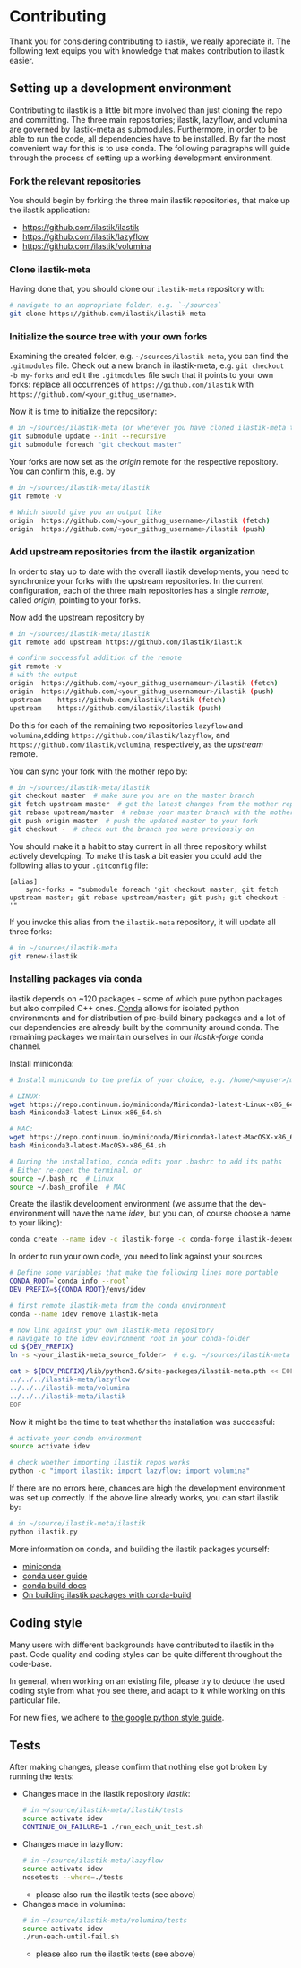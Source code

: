 # Contributing

Thank you for considering contributing to ilastik, we really appreciate it.
The following text equips you with knowledge that makes contribution to ilastik easier.

## Setting up a development environment

Contributing to ilastik is a little bit more involved than just cloning the repo and committing.
The three main repositories; ilastik, lazyflow, and volumina are governed by ilastik-meta as submodules.
Furthermore, in order to be able to run the code, all dependencies have to be installed.
By far the most convenient way for this is to use conda.
The following paragraphs will guide through the process of setting up a working development environment.

### Fork the relevant repositories

You should begin by forking the three main ilastik repositories, that make up the ilastik application:

* https://github.com/ilastik/ilastik
* https://github.com/ilastik/lazyflow
* https://github.com/ilastik/volumina

### Clone ilastik-meta

Having done that, you should clone our `ilastik-meta` repository with:

```bash
# navigate to an appropriate folder, e.g. `~/sources`
git clone https://github.com/ilastik/ilastik-meta
```

### Initialize the source tree with your own forks

Examining the created folder, e.g. `~/sources/ilastik-meta`, you can find the `.gitmodules` file.
Check out a new branch in ilastik-meta, e.g. `git checkout -b my-forks` and edit the `.gitmodules`
file such that it points to your own forks: replace all occurrences of `https://github.com/ilastik`
with `https://github.com/<your_githug_username>`.

Now it is time to initialize the repository:

```bash
# in ~/sources/ilastik-meta (or wherever you have cloned ilastik-meta to)
git submodule update --init --recursive
git submodule foreach "git checkout master"
```

Your forks are now set as the _origin_ remote for the respective repository.
You can confirm this, e.g. by

```bash
# in ~/sources/ilastik-meta/ilastik
git remote -v

# Which should give you an output like
origin  https://github.com/<your_githug_username>/ilastik (fetch)
origin  https://github.com/<your_githug_username>/ilastik (push)
```

### Add upstream repositories from the ilastik organization

In order to stay up to date with the overall ilastik developments, you need to synchronize your
forks with the upstream repositories.
In the current configuration, each of the three main repositories has a single _remote_, called _origin_,
pointing to your forks.

Now add the upstream repository by

```bash
# in ~/sources/ilastik-meta/ilastik
git remote add upstream https://github.com/ilastik/ilastik

# confirm successful addition of the remote
git remote -v
# with the output
origin  https://github.com/<your_githug_usernameur>/ilastik (fetch)
origin  https://github.com/<your_githug_usernameur>/ilastik (push)
upstream    https://github.com/ilastik/ilastik (fetch)
upstream    https://github.com/ilastik/ilastik (push)
```

Do this for each of the remaining two repositories `lazyflow` and `volumina`,adding
`https://github.com/ilastik/lazyflow`, and `https://github.com/ilastik/volumina`, respectively, as
the _upstream_ remote.

You can sync your fork with the mother repo by:

```bash
# in ~/sources/ilastik-meta/ilastik
git checkout master  # make sure you are on the master branch
git fetch upstream master  # get the latest changes from the mother repo
git rebase upstream/master  # rebase your master branch with the mother repo
git push origin master  # push the updated master to your fork
git checkout -  # check out the branch you were previously on
```

You should make it a habit to stay current in all three repository whilst actively developing.
To make this task a bit easier you could add the following alias to your `.gitconfig` file:

```
[alias]
    sync-forks = "submodule foreach 'git checkout master; git fetch upstream master; git rebase upstream/master; git push; git checkout -'"
```

If you invoke this alias from the `ilastik-meta` repository, it will update all three forks:

```bash
# in ~/sources/ilastik-meta
git renew-ilastik
```

### Installing packages via conda

ilastik depends on ~120 packages - some of which pure python packages but also compiled C++ ones.
[Conda](TODO_MINICONDA_LINK) allows for isolated python environments and for distribution of pre-build binary packages and a lot of
our dependencies are already built by the community around conda.
The remaining packages we maintain ourselves in our _ilastik-forge_ conda channel.

Install miniconda:

```bash
# Install miniconda to the prefix of your choice, e.g. /home/<myuser>/miniconda3

# LINUX:
wget https://repo.continuum.io/miniconda/Miniconda3-latest-Linux-x86_64.sh
bash Miniconda3-latest-Linux-x86_64.sh

# MAC:
wget https://repo.continuum.io/miniconda/Miniconda3-latest-MacOSX-x86_64.sh
bash Miniconda3-latest-MacOSX-x86_64.sh

# During the installation, conda edits your .bashrc to add its paths
# Either re-open the terminal, or
source ~/.bash_rc  # Linux
source ~/.bash_profile  # MAC
```

Create the ilastik development environment (we assume that the dev-environment will have the name _idev_, but you can, of course choose a name to your liking):
```bash
conda create --name idev -c ilastik-forge -c conda-forge ilastik-dependenies-no-solvers
```

In order to run your own code, you need to link against your sources

```bash
# Define some variables that make the following lines more portable
CONDA_ROOT=`conda info --root`
DEV_PREFIX=${CONDA_ROOT}/envs/idev

# first remote ilastik-meta from the conda environment
conda --name idev remove ilastik-meta

# now link against your own ilastik-meta repository
# navigate to the idev environment root in your conda-folder
cd ${DEV_PREFIX}
ln -s <your_ilastik-meta_source_folder>  # e.g. ~/sources/ilastik-meta

cat > ${DEV_PREFIX}/lib/python3.6/site-packages/ilastik-meta.pth << EOF
../../../ilastik-meta/lazyflow
../../../ilastik-meta/volumina
../../../ilastik-meta/ilastik
EOF
```

Now it might be the time to test whether the installation was successful:
```bash
# activate your conda environment
source activate idev

# check whether importing ilastik repos works
python -c "import ilastik; import lazyflow; import volumina"
```

If there are no errors here, chances are high the development environment was set up correctly.
If the above line already works, you can start ilastik by:

```bash
# in ~/source/ilastik-meta/ilastik
python ilastik.py
```

More information on conda, and building the ilastik packages yourself:
 * [miniconda](https://conda.io/miniconda.html)
 * [conda user guide](https://conda.io/docs/user-guide/index.html)
 * [conda build docs](https://conda.io/docs/commands/build/conda-build.html)
 * [On building ilastik packages with conda-build](https://github.com/ilastik/ilastik-publish-packages)

## Coding style

Many users with different backgrounds have contributed to ilastik in the past.
Code quality and coding styles can be quite different throughout the code-base.

In general, when working on an existing file, please try to deduce the used coding style from what you see there,
and adapt to it while working on this particular file.

For new files, we adhere to [the google python style guide](https://github.com/google/styleguide/blob/gh-pages/pyguide.md).

## Tests

After making changes, please confirm that nothing else got broken by running the tests:

 * Changes made in the ilastik repository _ilastik_:
   ```bash
   # in ~/source/ilastik-meta/ilastik/tests
   source activate idev
   CONTINUE_ON_FAILURE=1 ./run_each_unit_test.sh
   ```
 * Changes made in lazyflow:
   ```bash
   # in ~/source/ilastik-meta/lazyflow
   source activate idev
   nosetests --where=./tests
   ```
   * please also run the ilastik tests (see above)
 * Changes made in volumina:
   ```bash
   # in ~/source/ilastik-meta/volumina/tests
   source activate idev
   ./run-each-until-fail.sh
   ```
   * please also run the ilastik tests (see above)

